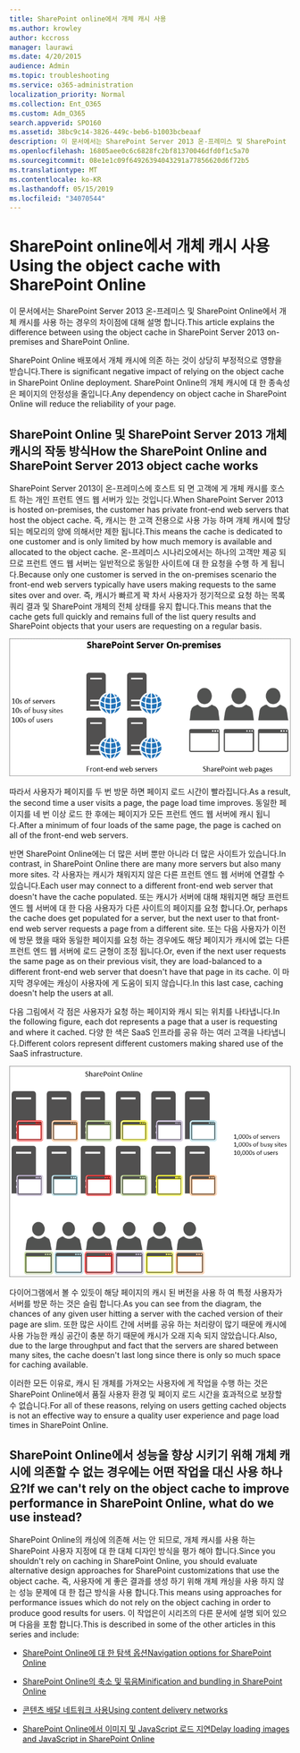 ```yaml
---
title: SharePoint online에서 개체 캐시 사용
ms.author: krowley
author: kccross
manager: laurawi
ms.date: 4/20/2015
audience: Admin
ms.topic: troubleshooting
ms.service: o365-administration
localization_priority: Normal
ms.collection: Ent_O365
ms.custom: Adm_O365
search.appverid: SPO160
ms.assetid: 38bc9c14-3826-449c-beb6-b1003bcbeaaf
description: 이 문서에서는 SharePoint Server 2013 온-프레미스 및 SharePoint Online에서 개체 캐시를 사용 하는 경우의 차이점에 대해 설명 합니다.
ms.openlocfilehash: 16805aee0c6c6828fc2bf81370046dfd0f1c5a70
ms.sourcegitcommit: 08e1e1c09f64926394043291a77856620d6f72b5
ms.translationtype: MT
ms.contentlocale: ko-KR
ms.lasthandoff: 05/15/2019
ms.locfileid: "34070544"
---
```

# <a name="using-the-object-cache-with-sharepoint-online"></a><span data-ttu-id="d74b6-103">SharePoint online에서 개체 캐시 사용</span><span class="sxs-lookup"><span data-stu-id="d74b6-103">Using the object cache with SharePoint Online</span></span>

<span data-ttu-id="d74b6-104">이 문서에서는 SharePoint Server 2013 온-프레미스 및 SharePoint Online에서 개체 캐시를 사용 하는 경우의 차이점에 대해 설명 합니다.</span><span class="sxs-lookup"><span data-stu-id="d74b6-104">This article explains the difference between using the object cache in SharePoint Server 2013 on-premises and SharePoint Online.</span></span>
  
<span data-ttu-id="d74b6-105">SharePoint Online 배포에서 개체 캐시에 의존 하는 것이 상당히 부정적으로 영향을 받습니다.</span><span class="sxs-lookup"><span data-stu-id="d74b6-105">There is significant negative impact of relying on the object cache in SharePoint Online deployment.</span></span> <span data-ttu-id="d74b6-106">SharePoint Online의 개체 캐시에 대 한 종속성은 페이지의 안정성을 줄입니다.</span><span class="sxs-lookup"><span data-stu-id="d74b6-106">Any dependency on object cache in SharePoint Online will reduce the reliability of your page.</span></span> 
  
## <a name="how-the-sharepoint-online-and-sharepoint-server-2013-object-cache-works"></a><span data-ttu-id="d74b6-107">SharePoint Online 및 SharePoint Server 2013 개체 캐시의 작동 방식</span><span class="sxs-lookup"><span data-stu-id="d74b6-107">How the SharePoint Online and SharePoint Server 2013 object cache works</span></span>

<span data-ttu-id="d74b6-108">SharePoint Server 2013이 온-프레미스에 호스트 되 면 고객에 게 개체 캐시를 호스트 하는 개인 프런트 엔드 웹 서버가 있는 것입니다.</span><span class="sxs-lookup"><span data-stu-id="d74b6-108">When SharePoint Server 2013 is hosted on-premises, the customer has private front-end web servers that host the object cache.</span></span> <span data-ttu-id="d74b6-109">즉, 캐시는 한 고객 전용으로 사용 가능 하며 개체 캐시에 할당 되는 메모리의 양에 의해서만 제한 됩니다.</span><span class="sxs-lookup"><span data-stu-id="d74b6-109">This means the cache is dedicated to one customer and is only limited by how much memory is available and allocated to the object cache.</span></span> <span data-ttu-id="d74b6-110">온-프레미스 시나리오에서는 하나의 고객만 제공 되므로 프런트 엔드 웹 서버는 일반적으로 동일한 사이트에 대 한 요청을 수행 하 게 됩니다.</span><span class="sxs-lookup"><span data-stu-id="d74b6-110">Because only one customer is served in the on-premises scenario the front-end web servers typically have users making requests to the same sites over and over.</span></span> <span data-ttu-id="d74b6-111">즉, 캐시가 빠르게 꽉 차서 사용자가 정기적으로 요청 하는 목록 쿼리 결과 및 SharePoint 개체의 전체 상태를 유지 합니다.</span><span class="sxs-lookup"><span data-stu-id="d74b6-111">This means that the cache gets full quickly and remains full of the list query results and SharePoint objects that your users are requesting on a regular basis.</span></span>
  
![온-프레미스 프런트 엔드 웹 서버에 대한 트래픽 및 로드 표시](media/a0d38b36-4909-4abb-8d4e-4930814bb3de.png)
  
<span data-ttu-id="d74b6-113">따라서 사용자가 페이지를 두 번 방문 하면 페이지 로드 시간이 빨라집니다.</span><span class="sxs-lookup"><span data-stu-id="d74b6-113">As a result, the second time a user visits a page, the page load time improves.</span></span> <span data-ttu-id="d74b6-114">동일한 페이지를 네 번 이상 로드 한 후에는 페이지가 모든 프런트 엔드 웹 서버에 캐시 됩니다.</span><span class="sxs-lookup"><span data-stu-id="d74b6-114">After a minimum of four loads of the same page, the page is cached on all of the front-end web servers.</span></span>
  
<span data-ttu-id="d74b6-115">반면 SharePoint Online에는 더 많은 서버 뿐만 아니라 더 많은 사이트가 있습니다.</span><span class="sxs-lookup"><span data-stu-id="d74b6-115">In contrast, in SharePoint Online there are many more servers but also many more sites.</span></span> <span data-ttu-id="d74b6-116">각 사용자는 캐시가 채워지지 않은 다른 프런트 엔드 웹 서버에 연결할 수 있습니다.</span><span class="sxs-lookup"><span data-stu-id="d74b6-116">Each user may connect to a different front-end web server that doesn't have the cache populated.</span></span> <span data-ttu-id="d74b6-117">또는 캐시가 서버에 대해 채워지면 해당 프런트 엔드 웹 서버에 대 한 다음 사용자가 다른 사이트의 페이지를 요청 합니다.</span><span class="sxs-lookup"><span data-stu-id="d74b6-117">Or, perhaps the cache does get populated for a server, but the next user to that front-end web server requests a page from a different site.</span></span> <span data-ttu-id="d74b6-118">또는 다음 사용자가 이전에 방문 했을 때와 동일한 페이지를 요청 하는 경우에도 해당 페이지가 캐시에 없는 다른 프런트 엔드 웹 서버에 로드 균형이 조정 됩니다.</span><span class="sxs-lookup"><span data-stu-id="d74b6-118">Or, even if the next user requests the same page as on their previous visit, they are load-balanced to a different front-end web server that doesn't have that page in its cache.</span></span> <span data-ttu-id="d74b6-119">이 마지막 경우에는 캐싱이 사용자에 게 도움이 되지 않습니다.</span><span class="sxs-lookup"><span data-stu-id="d74b6-119">In this last case, caching doesn't help the users at all.</span></span>
  
<span data-ttu-id="d74b6-120">다음 그림에서 각 점은 사용자가 요청 하는 페이지와 캐시 되는 위치를 나타냅니다.</span><span class="sxs-lookup"><span data-stu-id="d74b6-120">In the following figure, each dot represents a page that a user is requesting and where it cached.</span></span> <span data-ttu-id="d74b6-121">다양 한 색은 SaaS 인프라를 공유 하는 여러 고객을 나타냅니다.</span><span class="sxs-lookup"><span data-stu-id="d74b6-121">Different colors represent different customers making shared use of the SaaS infrastructure.</span></span>
  
![SharePoint Online의 개체 캐시 결과 표시](media/25d04011-ef83-4cb7-9e04-a6ed490f63c3.png)
  
<span data-ttu-id="d74b6-123">다이어그램에서 볼 수 있듯이 해당 페이지의 캐시 된 버전을 사용 하 여 특정 사용자가 서버를 방문 하는 것은 슬림 합니다.</span><span class="sxs-lookup"><span data-stu-id="d74b6-123">As you can see from the diagram, the chances of any given user hitting a server with the cached version of their page are slim.</span></span> <span data-ttu-id="d74b6-124">또한 많은 사이트 간에 서버를 공유 하는 처리량이 많기 때문에 캐시에 사용 가능한 캐싱 공간이 충분 하기 때문에 캐시가 오래 지속 되지 않았습니다.</span><span class="sxs-lookup"><span data-stu-id="d74b6-124">Also, due to the large throughput and fact that the servers are shared between many sites, the cache doesn't last long since there is only so much space for caching available.</span></span>
  
<span data-ttu-id="d74b6-125">이러한 모든 이유로, 캐시 된 개체를 가져오는 사용자에 게 작업을 수행 하는 것은 SharePoint Online에서 품질 사용자 환경 및 페이지 로드 시간을 효과적으로 보장할 수 없습니다.</span><span class="sxs-lookup"><span data-stu-id="d74b6-125">For all of these reasons, relying on users getting cached objects is not an effective way to ensure a quality user experience and page load times in SharePoint Online.</span></span>
  
## <a name="if-we-cant-rely-on-the-object-cache-to-improve-performance-in-sharepoint-online-what-do-we-use-instead"></a><span data-ttu-id="d74b6-126">SharePoint Online에서 성능을 향상 시키기 위해 개체 캐시에 의존할 수 없는 경우에는 어떤 작업을 대신 사용 하나요?</span><span class="sxs-lookup"><span data-stu-id="d74b6-126">If we can't rely on the object cache to improve performance in SharePoint Online, what do we use instead?</span></span>

<span data-ttu-id="d74b6-127">SharePoint Online의 캐싱에 의존해 서는 안 되므로, 개체 캐시를 사용 하는 SharePoint 사용자 지정에 대 한 대체 디자인 방식을 평가 해야 합니다.</span><span class="sxs-lookup"><span data-stu-id="d74b6-127">Since you shouldn't rely on caching in SharePoint Online, you should evaluate alternative design approaches for SharePoint customizations that use the object cache.</span></span> <span data-ttu-id="d74b6-128">즉, 사용자에 게 좋은 결과를 생성 하기 위해 개체 캐싱을 사용 하지 않는 성능 문제에 대 한 접근 방식을 사용 합니다.</span><span class="sxs-lookup"><span data-stu-id="d74b6-128">This means using approaches for performance issues which do not rely on the object caching in order to produce good results for users.</span></span> <span data-ttu-id="d74b6-129">이 작업은이 시리즈의 다른 문서에 설명 되어 있으며 다음을 포함 합니다.</span><span class="sxs-lookup"><span data-stu-id="d74b6-129">This is described in some of the other articles in this series and include:</span></span>
  
- [<span data-ttu-id="d74b6-130">SharePoint Online에 대 한 탐색 옵션</span><span class="sxs-lookup"><span data-stu-id="d74b6-130">Navigation options for SharePoint Online</span></span>](navigation-options-for-sharepoint-online.md)
    
- [<span data-ttu-id="d74b6-131">SharePoint Online의 축소 및 묶음</span><span class="sxs-lookup"><span data-stu-id="d74b6-131">Minification and bundling in SharePoint Online</span></span>](minification-and-bundling-in-sharepoint-online.md)
    
- [<span data-ttu-id="d74b6-132">콘텐츠 배달 네트워크 사용</span><span class="sxs-lookup"><span data-stu-id="d74b6-132">Using content delivery networks</span></span>](using-content-delivery-networks-with-sharepoint-online.md)
    
- [<span data-ttu-id="d74b6-133">SharePoint Online에서 이미지 및 JavaScript 로드 지연</span><span class="sxs-lookup"><span data-stu-id="d74b6-133">Delay loading images and JavaScript in SharePoint Online</span></span>](delay-loading-images-and-javascript-in-sharepoint-online.md)
    

